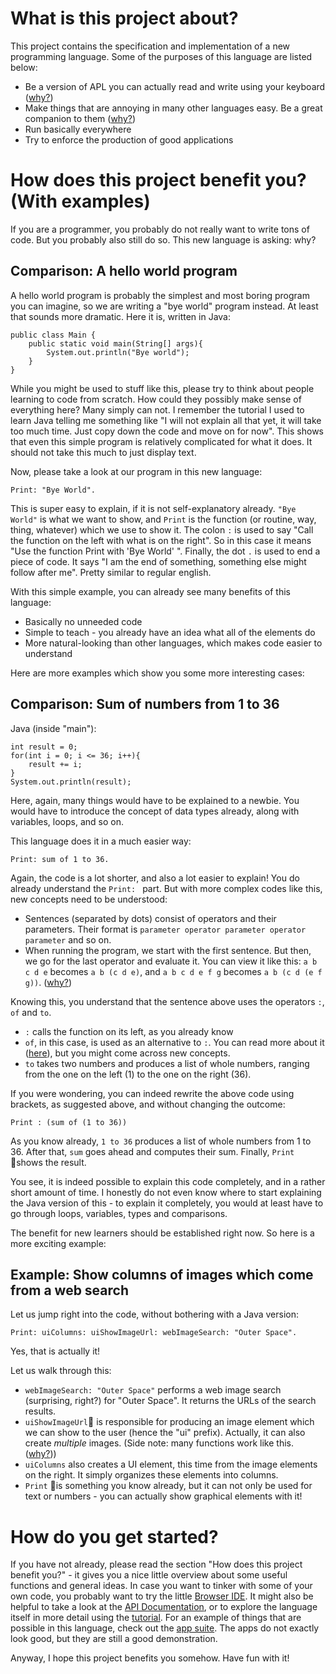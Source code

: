 # What is this project about?

This project contains the specification and implementation of a new programming language.
Some of the purposes of this language are listed below:

* Be a version of APL you can actually read and write using your keyboard ([why?](/docs/design/why/apl.html))
* Make things that are annoying in many other languages easy. Be a great companion to them ([why?](/docs/design/why/companion.html))
* Run basically everywhere
* Try to enforce the production of good applications

# How does this project benefit you? (With examples)

If you are a programmer, you probably do not really want to write tons of code. But you probably also still do so. This new language is asking: why?

## Comparison: A hello world program

A hello world program is probably the simplest and most boring program you can imagine, so we are writing a "bye world" program instead. At least that sounds more dramatic.
Here it is, written in Java:

```
public class Main {
	public static void main(String[] args){
		System.out.println("Bye world");
	}
}
```

While you might be used to stuff like this, please try to think about people learning to code from scratch. How could they possibly make sense of everything here?
Many simply can not. I remember the tutorial I used to learn Java telling me something like "I will not explain all that yet, it will take too much time. Just copy down the code and move on for now".
This shows that even this simple program is relatively complicated for what it does. It should not take this much to just display text.

Now, please take a look at our program in this new language:

```
Print: "Bye World".
```

This is super easy to explain, if it is not self-explanatory already. `"Bye World"` is what we want to show, and `Print` is the function (or routine, way, thing, whatever) which we use to show it.
The colon `:` is used to say "Call the function on the left with what is on the right". So in this case it means "Use the function Print with 'Bye World' ".
Finally, the dot `.` is used to end a piece of code. It says "I am the end of something, something else might follow after me". Pretty similar to regular english.


With this simple example, you can already see many benefits of this language:

* Basically no unneeded code
* Simple to teach - you already have an idea what all of the elements do
* More natural-looking than other languages, which makes code easier to understand

Here are more examples which show you some more interesting cases:

## Comparison: Sum of numbers from 1 to 36

Java (inside "main"):

```
int result = 0;
for(int i = 0; i <= 36; i++){
    result += i;
}
System.out.println(result);
```

Here, again, many things would have to be explained to a newbie. You would have to introduce the concept of data types already, along with variables, loops, and so on.


This language does it in a much easier way:

```
Print: sum of 1 to 36.
```

Again, the code is a lot shorter, and also a lot easier to explain!
You do already understand the `Print: ` part. But with more complex codes like this, new concepts need to be understood:

* Sentences (separated by dots) consist of operators and their parameters. Their format is `parameter operator parameter operator parameter` and so on.
* When running the program, we start with the first sentence. But then, we go for the last operator and evaluate it. You can view it like this: `a b c d e` becomes `a b (c d e)`, and `a b c d e f g` becomes `a b (c d (e f g))`. ([why?](/docs/design/why/operatorPrecedence.html))


Knowing this, you understand that the sentence above uses the operators `:`, `of` and `to`.

* `:` calls the function on its left, as you already know
* `of`, in this case, is used as an alternative to `:`. You can read more about it ([here](/docs/api/defaults/of)), but you might come across new concepts.
* `to` takes two numbers and produces a list of whole numbers, ranging from the one on the left (1) to the one on the right (36).

If you were wondering, you can indeed rewrite the above code using brackets, as suggested above, and without changing the outcome:

```
Print : (sum of (1 to 36))
```

As you know already, `1 to 36` produces a list of whole numbers from 1 to 36. After that, `sum` goes ahead and computes their sum. Finally, `Print` shows the result.


You see, it is indeed possible to explain this code completely, and in a rather short amount of time.
I honestly do not even know where to start explaining the Java version of this - to explain it completely, you would at least have to go through loops, variables, types and comparisons.


The benefit for new learners should be established right now. So here is a more exciting example:

## Example: Show columns of images which come from a web search

Let us jump right into the code, without bothering with a Java version:

```
Print: uiColumns: uiShowImageUrl: webImageSearch: "Outer Space".
```

Yes, that is actually it!

Let us walk through this:

* `webImageSearch: "Outer Space"` performs a web image search (surprising, right?) for "Outer Space". It returns the URLs of the search results.
* `uiShowImageUrl` is responsible for producing an image element which we can show to the user (hence the "ui" prefix). Actually, it can also create *multiple* images. (Side note: many functions work like this. ([why?](/docs/design/why/arrayProgramming.html)))
* `uiColumns` also creates a UI element, this time from the image elements on the right. It simply organizes these elements into columns.
* `Print` is something you know already, but it can not only be used for text or numbers - you can actually show graphical elements with it!

# How do you get started?

If you have not already, please read the section "How does this project benefit you?" - it gives you a nice little overview about some useful functions and general ideas.
In case you want to tinker with some of your own code, you probably want to try the little [Browser IDE](/_browser_ide.html).
It might also be helpful to take a look at the [API Documentation](/docs/api/home/index.html), or to explore the language itself in more detail using the [tutorial](/docs/tutorial/index.html).
For an example of things that are possible in this language, check out the [app suite](/app/home). The apps do not exactly look good, but they are still a good demonstration.

Anyway, I hope this project benefits you somehow. Have fun with it!
